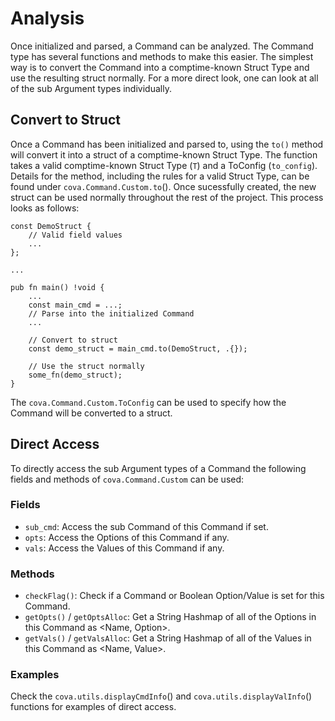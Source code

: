 # Analysis
Once initialized and parsed, a Command can be analyzed. The Command type has several functions and methods to make this easier. The simplest way is to convert the Command into a comptime-known Struct Type and use the resulting struct normally. For a more direct look, one can look at all of the sub Argument types individually.

## Convert to Struct
Once a Command has been initialized and parsed to, using the `to()` method will convert it into a struct of a comptime-known Struct Type. The function takes a valid comptime-known Struct Type (`T`) and a ToConfig (`to_config`). Details for the method, including the rules for a valid Struct Type, can be found under `cova.Command.Custom.to`(). Once sucessfully created, the new struct can be used normally throughout the rest of the project. This process looks as follows:
```
const DemoStruct {
    // Valid field values
    ...
};

...

pub fn main() !void {
    ...
    const main_cmd = ...;
    // Parse into the initialized Command
    ...

    // Convert to struct
    const demo_struct = main_cmd.to(DemoStruct, .{}); 

    // Use the struct normally
    some_fn(demo_struct);
}

```

The `cova.Command.Custom.ToConfig` can be used to specify how the Command will be converted to a struct.


## Direct Access
To directly access the sub Argument types of a Command the following fields and methods of `cova.Command.Custom` can be used: 
### Fields
- `sub_cmd`: Access the sub Command of this Command if set.
- `opts`: Access the Options of this Command if any.
- `vals`: Access the Values of this Command if any.

### Methods
- `checkFlag()`: Check if a Command or Boolean Option/Value is set for this Command.
- `getOpts()` / `getOptsAlloc`: Get a String Hashmap of all of the Options in this Command as <Name, Option>.
- `getVals()` / `getValsAlloc`: Get a String Hashmap of all of the Values in this Command as <Name, Value>.

### Examples
Check the `cova.utils.displayCmdInfo`() and `cova.utils.displayValInfo`() functions for examples of direct access.
